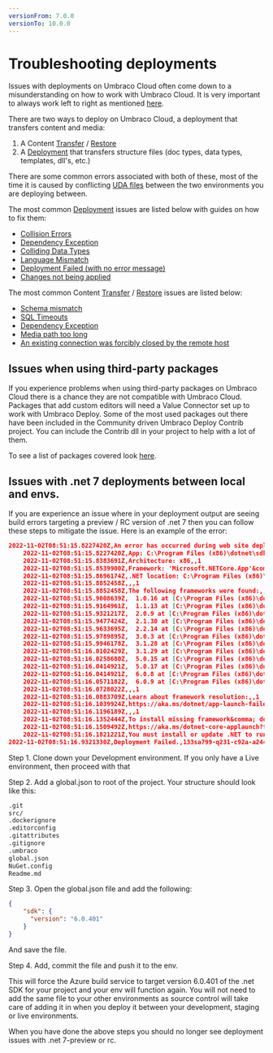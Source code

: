 ```yaml
---
versionFrom: 7.0.0
versionTo: 10.0.0
---
```


# Troubleshooting deployments

Issues with deployments on Umbraco Cloud often come down to a misunderstanding on how to work with Umbraco Cloud. It is very important to always work left to right as mentioned [here](../../Deployment).

There are two ways to deploy on Umbraco Cloud, a deployment that transfers content and media:

1. A Content [Transfer](../../Deployment/Content-Transfer) / [Restore](../../Deployment/Restoring-content)
1. A [Deployment](../../Deployment/Cloud-to-Cloud) that transfers structure files (doc types, data types, templates, dll's, etc.)

There are some common errors associated with both of these, most of the time it is caused by conflicting [UDA files](../../Set-Up/Power-Tools/generating-uda-files/#what-are-uda-files) between the two environments you are deploying between.

The most common [Deployment](../../Deployment/Cloud-to-Cloud) issues are listed below with guides on how to fix them:

* [Collision Errors](Structure-Error)
* [Dependency Exception](Dependency-Exceptions)
* [Colliding Data Types](Colliding-Datatypes)
* [Language Mismatch](Language-Mismatch)
* [Deployment Failed (with no error message)](Deployment-Failed)
* [Changes not being applied](Changes-Not-Being-Applied)  

The most common Content [Transfer](../../Deployment/Content-Transfer) / [Restore](../../Deployment/Restoring-content) issues are listed below:

* [Schema mismatch](Schema-Mismatches)
* [SQL Timeouts](../../Deployment/Deploy-Settings/#timeout-issues)
* [Dependency Exception](Dependency-Exceptions)
* [Media path too long](Path-too-long-exception)
* [An existing connection was forcibly closed by the remote host](Connection-Forcibly)

## Issues when using third-party packages

If you experience problems when using third-party packages on Umbraco Cloud there is a chance they are not compatible with Umbraco Cloud. Packages that add custom editors will need a Value Connector set up to work with Umbraco Deploy. Some of the most used packages out there have been included in the Community driven Umbraco Deploy Contrib project. You can include the Contrib dll in your project to help with a lot of them.

To see a list of packages covered look [here](https://github.com/umbraco/Umbraco.Deploy.Contrib).

## Issues with .net 7 deployments between local and envs.

If you are experience an issue where in your deployment output are seeing build errors targeting a preview / RC version of .net 7 then you can follow these steps to mitigate the issue. 
Here is an example of the error:

```json
2022-11-02T08:51:15.8227420Z,An error has occurred during web site deployment.,,0
	2022-11-02T08:51:15.8227420Z,App: C:\Program Files (x86)\dotnet\sdk\7.0.100-rc.1.22431.12\dotnet.dll,,1
	2022-11-02T08:51:15.8383691Z,Architecture: x86,,1
	2022-11-02T08:51:15.8539900Z,Framework: 'Microsoft.NETCore.App'&comma; version '7.0.0-rc.1.22426.10' (x86),,1
	2022-11-02T08:51:15.8696174Z,.NET location: C:\Program Files (x86)\dotnet\,,1
	2022-11-02T08:51:15.8852458Z,,,1
	2022-11-02T08:51:15.8852458Z,The following frameworks were found:,,1
	2022-11-02T08:51:15.9008639Z,  1.0.16 at [C:\Program Files (x86)\dotnet\shared\Microsoft.NETCore.App],,1
	2022-11-02T08:51:15.9164961Z,  1.1.13 at [C:\Program Files (x86)\dotnet\shared\Microsoft.NETCore.App],,1
	2022-11-02T08:51:15.9321217Z,  2.0.9 at [C:\Program Files (x86)\dotnet\shared\Microsoft.NETCore.App],,1
	2022-11-02T08:51:15.9477424Z,  2.1.30 at [C:\Program Files (x86)\dotnet\shared\Microsoft.NETCore.App],,1
	2022-11-02T08:51:15.9633695Z,  2.2.14 at [C:\Program Files (x86)\dotnet\shared\Microsoft.NETCore.App],,1
	2022-11-02T08:51:15.9789895Z,  3.0.3 at [C:\Program Files (x86)\dotnet\shared\Microsoft.NETCore.App],,1
	2022-11-02T08:51:15.9946178Z,  3.1.28 at [C:\Program Files (x86)\dotnet\shared\Microsoft.NETCore.App],,1
	2022-11-02T08:51:16.0102429Z,  3.1.29 at [C:\Program Files (x86)\dotnet\shared\Microsoft.NETCore.App],,1
	2022-11-02T08:51:16.0258680Z,  5.0.15 at [C:\Program Files (x86)\dotnet\shared\Microsoft.NETCore.App],,1
	2022-11-02T08:51:16.0414921Z,  5.0.17 at [C:\Program Files (x86)\dotnet\shared\Microsoft.NETCore.App],,1
	2022-11-02T08:51:16.0414921Z,  6.0.8 at [C:\Program Files (x86)\dotnet\shared\Microsoft.NETCore.App],,1
	2022-11-02T08:51:16.0571182Z,  6.0.9 at [C:\Program Files (x86)\dotnet\shared\Microsoft.NETCore.App],,1
	2022-11-02T08:51:16.0728022Z,,,1
	2022-11-02T08:51:16.0883709Z,Learn about framework resolution:,,1
	2022-11-02T08:51:16.1039924Z,https://aka.ms/dotnet/app-launch-failed,,1
	2022-11-02T08:51:16.1196189Z,,,1
	2022-11-02T08:51:16.1352444Z,To install missing framework&comma; download:,,1
	2022-11-02T08:51:16.1509492Z,https://aka.ms/dotnet-core-applaunch?framework=Microsoft.NETCore.App&framework_version=7.0.0-rc.1.22426.10&arch=x86&rid=win10-x86,,1
	2022-11-02T08:51:16.1821221Z,You must install or update .NET to run this application.\r\n\r\nApp: C:\Program Files (x86)\dotnet\sdk\7.0.100-rc.1.22431.12\dotnet.dll\r\nArchitecture: x86\r\nFramework: 'Microsoft.NETCore.App'&comma; version '7.0.0-rc.1.22426.10' (x86)\r\n.NET location: C:\Program Files (x86)\dotnet\\r\n\r\nThe following frameworks were found:\r\n  1.0.16 at [C:\Program Files (x86)\dotnet\shared\Microsoft.NETCore.App]\r\n  1.1.13 at [C:\Program Files (x86)\dotnet\shared\Microsoft.NETCore.App]\r\n  2.0.9 at [C:\Program Files (x86)\dotnet\shared\Microsoft.NETCore.App]\r\n  2.1.30 at [C:\Program Files (x86)\dotnet\shared\Microsoft.NETCore.App]\r\n  2.2.14 at [C:\Program Files (x86)\dotnet\shared\Microsoft.NETCore.App]\r\n  3.0.3 at [C:\Program Files (x86)\dotnet\shared\Microsoft.NETCore.App]\r\n  3.1.28 at [C:\Program Files (x86)\dotnet\shared\Microsoft.NETCore.App]\r\n  3.1.29 at [C:\Program Files (x86)\dotnet\shared\Microsoft.NETCore.App]\r\n  5.0.15 at [C:\Program Files (x86)\dotnet\shared\Microsoft.NETCore.App]\r\n  5.0.17 at [C:\Program Files (x86)\dotnet\shared\Microsoft.NETCore.App]\r\n  6.0.8 at [C:\Program Files (x86)\dotnet\shared\Microsoft.NETCore.App]\r\n  6.0.9 at [C:\Program Files (x86)\dotnet\shared\Microsoft.NETCore.App]\r\n\r\nLearn about framework resolution:\r\nhttps://aka.ms/dotnet/app-launch-failed\r\n\r\nTo install missing framework&comma; download:\r\nhttps://aka.ms/dotnet-core-applaunch?framework=Microsoft.NETCore.App&framework_version=7.0.0-rc.1.22426.10&arch=x86&rid=win10-x86\r\nC:\Program Files (x86)\SiteExtensions\Kudu\98.40824.5897\bin\Scripts\starter.cmd C:\home\SiteExtensions\Umbraco.Cloud.Deployment.SiteExtension.Artifacts.Core\deploy.cmd,,2
2022-11-02T08:51:16.9321330Z,Deployment Failed.,133sa799-q231-c92a-a244-afa18e1c2b1f,0
```

Step 1.
Clone down your Development environment. If you only have a Live environment, then proceed with that  

Step 2.
Add a global.json to root of the project. Your structure should look like this:
```html
.git
src/
.dockerignore
.editorconfig
.gitattributes
.gitignore
.umbraco
global.json
NuGet.config
Readme.md
```

Step 3.
Open the global.json file and add the following:
```json
{
    "sdk": {
      "version": "6.0.401"
    }
}
```

And save the file.

Step 4.
Add, commit the file and push it to the env.

This will force the Azure build service to target version 6.0.401 of the .net SDK for your project and your env will function again.
You will not need to add the same file to your other environments as source control will take care of adding it in when you deploy it between your development, staging or live environments.

When you have done the above steps you should no longer see deployment issues with .net 7-preview or rc.